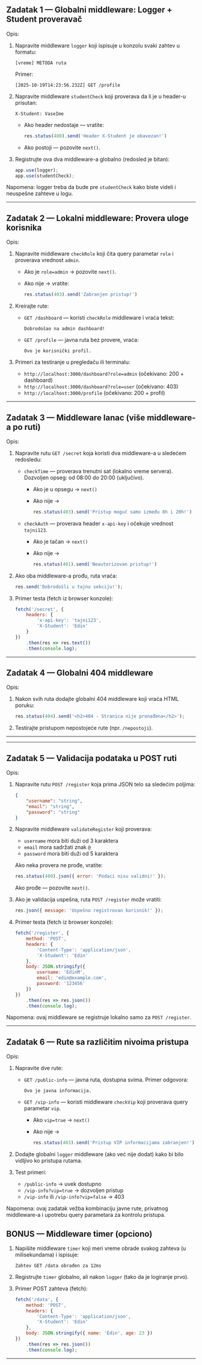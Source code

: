 ## Zadatak 1 — Globalni middleware: Logger + Student proveravač

Opis:

1. Napravite middleware `logger` koji ispisuje u konzolu svaki zahtev u formatu:

	 `[vreme] METODA ruta`

	 Primer:

	 `[2025-10-19T14:23:56.232Z] GET /profile`

2. Napravite middleware `studentCheck` koji proverava da li je u header-u prisutan:

	 `X-Student: VaseIme`

	 - Ako header nedostaje — vratite:

		 ```js
		 res.status(400).send('Header X-Student je obavezan!')
		 ```
	 - Ako postoji — pozovite `next()`.

3. Registrujte ova dva middleware-a globalno (redosled je bitan):

	 ```js
	 app.use(logger);
	 app.use(studentCheck);
	 ```

Napomena: logger treba da bude pre `studentCheck` kako biste videli i neuspešne zahteve u logu.

---

## Zadatak 2 — Lokalni middleware: Provera uloge korisnika

Opis:

1. Napravite middleware `checkRole` koji čita query parametar `role` i proverava vrednost `admin`.

	 - Ako je `role=admin` → pozovite `next()`.
	 - Ako nije → vratite:

		 ```js
		 res.status(403).send('Zabranjen pristup!')
		 ```

2. Kreirajte rute:

	 - `GET /dashboard` — koristi `checkRole` middleware i vraća tekst:

		 ```text
		 Dobrodošao na admin dashboard!
		 ```
	 - `GET /profile` — javna ruta bez provere, vraća:

		 ```text
		 Ovo je korisnički profil.
		 ```

3. Primeri za testiranje u pregledaču ili terminalu:

	 - `http://localhost:3000/dashboard?role=admin`  (očekivano: 200 + dashboard)
	 - `http://localhost:3000/dashboard?role=user`   (očekivano: 403)
	 - `http://localhost:3000/profile`               (očekivano: 200 + profil)

---

## Zadatak 3 — Middleware lanac (više middleware-a po ruti)

Opis:

1. Napravite rutu `GET /secret` koja koristi dva middleware-a u sledećem redosledu:

	 - `checkTime` — proverava trenutni sat (lokalno vreme servera). Dozvoljen opseg:
		 od 08:00 do 20:00 (uključivo).
		 - Ako je u opsegu → `next()`
		 - Ako nije →

			 ```js
			 res.status(403).send('Pristup moguć samo između 8h i 20h!')
			 ```

	 - `checkAuth` — proverava header `x-api-key` i očekuje vrednost `tajni123`.
		 - Ako je tačan → `next()`
		 - Ako nije →

			 ```js
			 res.status(401).send('Neautorizovan pristup!')
			 ```

2. Ako oba middleware-a prođu, ruta vraća:

	 ```js
	 res.send('Dobrodošli u tajnu sekciju!');
	 ```

3. Primer testa (fetch iz browser konzole):

	 ```js
	 fetch('/secret', {
		 headers: {
			 'x-api-key': 'tajni123',
			 'X-Student': 'Edin'
		 }
	 })
		 .then(res => res.text())
		 .then(console.log);
	 ```

---

## Zadatak 4 — Globalni 404 middleware

Opis:

1. Nakon svih ruta dodajte globalni 404 middleware koji vraća HTML poruku:

	 ```js
	 res.status(404).send('<h2>404 - Stranica nije pronađena</h2>');
	 ```

2. Testirajte pristupom nepostojeće rute (npr. `/nepostoji`).

---

---

## Zadatak 5 — Validacija podataka u POST ruti

Opis:

1. Napravite rutu `POST /register` koja prima JSON telo sa sledećim poljima:

	 ```json
	 {
		 "username": "string",
		 "email": "string",
		 "password": "string"
	 }
	 ```

2. Napravite middleware `validateRegister` koji proverava:

	 - `username` mora biti duži od 3 karaktera
	 - `email` mora sadržati znak `@`
	 - `password` mora biti duži od 5 karaktera

	 Ako neka provera ne prođe, vratite:

	 ```js
	 res.status(400).json({ error: 'Podaci nisu validni!' });
	 ```

	 Ako prođe — pozovite `next()`.

3. Ako je validacija uspešna, ruta `POST /register` može vratiti:

	 ```js
	 res.json({ message: 'Uspešno registrovan korisnik!' });
	 ```

4. Primer testa (fetch iz browser konzole):

	 ```js
	 fetch('/register', {
		 method: 'POST',
		 headers: {
			 'Content-Type': 'application/json',
			 'X-Student': 'Edin'
		 },
		 body: JSON.stringify({
			 username: 'EdinM',
			 email: 'edin@example.com',
			 password: '123456'
		 })
	 })
		 .then(res => res.json())
		 .then(console.log);
	 ```

Napomena: ovaj middleware se registruje lokalno samo za `POST /register`.

---

## Zadatak 6 — Rute sa različitim nivoima pristupa

Opis:

1. Napravite dve rute:

	 - `GET /public-info` — javna ruta, dostupna svima. Primer odgovora:

		 ```text
		 Ovo je javna informacija.
		 ```

	 - `GET /vip-info` — koristi middleware `checkVip` koji proverava query parametar `vip`.
		 - Ako `vip=true` → `next()`
		 - Ako nije →

			 ```js
			 res.status(403).send('Pristup VIP informacijama zabranjen!')
			 ```

2. Dodajte globalni `logger` middleware (ako već nije dodat) kako bi bilo vidljivo ko pristupa rutama.

3. Test primeri:

	 - `/public-info` → uvek dostupno
	 - `/vip-info?vip=true` → dozvoljen pristup
	 - `/vip-info` ili `/vip-info?vip=false` → 403

Napomena: ovaj zadatak vežba kombinaciju javne rute, privatnog middleware-a i upotrebu query parametara za kontrolu pristupa.

## BONUS — Middleware timer (opciono)

1. Napišite middleware `timer` koji meri vreme obrade svakog zahteva (u milisekundama) i ispisuje:

	 ```text
	 Zahtev GET /data obrađen za 12ms
	 ```

2. Registrujte `timer` globalno, ali nakon `logger` (tako da je logiranje prvo).

3. Primer POST zahteva (fetch):

	 ```js
	 fetch('/data', {
		 method: 'POST',
		 headers: {
			 'Content-Type': 'application/json',
			 'X-Student': 'Edin'
		 },
		 body: JSON.stringify({ name: 'Edin', age: 23 })
	 })
		 .then(res => res.json())
		 .then(console.log);
	 ```

---
